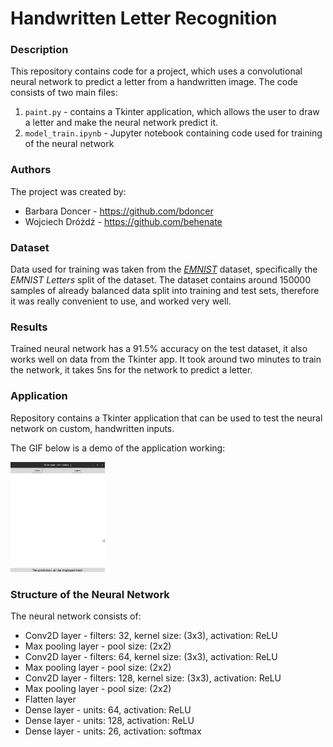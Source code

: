 # Handwritten Letter Recognition

### Description 

This repository contains code for a project, which uses a convolutional neural network to predict a letter from a handwritten image. The code consists of two main files:

1. `paint.py` - contains a Tkinter application, which allows the user to draw a letter and make the neural network predict it.
2. `model_train.ipynb` - Jupyter notebook containing code used for training of the neural network

### Authors

The project was created by:

- Barbara Doncer - https://github.com/bdoncer
- Wojciech Dróżdż - https://github.com/behenate

### Dataset

Data used for training was taken from the [*EMNIST*](https://www.nist.gov/itl/products-and-services/emnist-dataset) dataset, specifically the  *EMNIST Letters* split of the dataset. The dataset contains  around 150000 samples of already balanced data split into training and test sets, therefore it was really convenient to use, and worked very well.

### Results

Trained neural network has a 91.5% accuracy on the test dataset, it also works well on data from the Tkinter app. It took around two minutes to train the network, it takes 5ns for the network to predict a letter.

### Application

Repository contains a Tkinter application that can be used to test the neural network on custom, handwritten inputs.

The GIF below is a demo of the application working:

<img src="imgs/demo.gif" alt="demo" style="width:30%" />

### Structure of the Neural Network

The neural network consists of:

- Conv2D layer - filters: 32, kernel size: (3x3), activation: ReLU
- Max pooling layer - pool size: (2x2) 
- Conv2D layer - filters: 64, kernel size: (3x3), activation: ReLU
- Max pooling layer - pool size: (2x2) 
- Conv2D layer - filters: 128, kernel size: (3x3), activation: ReLU
- Max pooling layer - pool size: (2x2) 
- Flatten layer
- Dense layer - units: 64, activation: ReLU
- Dense layer - units: 128, activation: ReLU
- Dense layer - units: 26, activation: softmax

